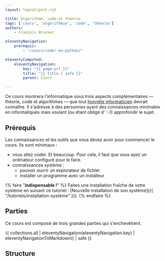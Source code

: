 ```yaml
---
layout: layout/post.njk

title: Algorithme, code et théorie
tags: ['cours', 'algorithmie', 'code', 'théorie']
authors:
    - François Brucker

eleventyNavigation:
    prerequis:
        - "/cours/coder-en-python/"

eleventyComputed:
    eleventyNavigation:
        key: "{{ page.url }}"
        title: "{{ title | safe }}"
        parent: Cours

---
```


<!-- début résumé -->

Ce cours montrera l'informatique sous trois aspects complémentaires — théorie, code et algorithmes — que tout [honnête informaticien](https://fr.wikipedia.org/wiki/Honn%C3%AAte_homme) devrait connaître. Il s'adresse à des personnes ayant des connaissances minimales en informatiques mais voulant (ou étant obligé d' :-)) approfondir le sujet.

<!-- fin résumé -->

## Prérequis

Les connaissances et les outils que vous devez avoir pour commencer le cours. Ils sont minimaux :

* vous allez coder. Et beaucoup. Pour cela, il faut que vous ayez un ordinateur configuré pour le faire.
* connaissances système :
  * pouvoir ouvrir un explorateur de fichier
  * installer un programme avec un installeur

{% faire "**indispensable !**" %}
Faites une installation fraîche de votre système en suivant ce tutoriel : [Nouvelle installation de son système]({{ "/tutoriels/installation-système"  }}).
{% endfaire %}

## Parties

Ce cours est composé de trois grandes parties qui s'enchevêtrent.

{{ collections.all | eleventyNavigation(eleventyNavigation.key) | eleventyNavigationToMarkdown() | safe }}

## Structure

<script>

function create_graph(tree) {
  G = {}
  for (root of tree) {
    add_nodes(G, root)
  }

  for (root of tree) {
    add_edges(G, root)
  }
  
  return G;
}

function add_nodes(G, tree) {
  pile = [tree]

  while (pile.length > 0) {
    current = pile.pop()
    if (current.url in G) {
      continue
    }

    G[current.url] = {
      title: current.title,
      children: new Set(),
      next: new Set(),
      require: new Set(),
    }

    for (node of current.children) {
      if (!(node in G)) {
        pile.push(node)
      }
    }
  }
  return G
}

function add_edges(G, tree) {
  pile = [tree]

  seen = new Set()
  while (pile.length > 0) {
    current = pile.pop()
    if (seen.has(current.url)) {
      continue
    }
    seen.add(current.url)
    g_node = G[current.url]
    for (node of current.children) {
      g_node.next.add(node.url)
      g_node.children.add(node.url)
      if (!seen.has(node.url)) {
        pile.push(node)
      }
    }

    if (current.hasOwnProperty('prerequis')) {
      for (x of current.prerequis) {
        url = decodeURI(new URL(x, new URL(current.url, "http://localhost/").href).toString()).substring(16)
        if (url in G) {
          G[url].next.add(current.url)
          g_node.require.add(url)
        }
      }
    }
    G[current.url] = g_node

  }
  return G
}

function complete_relation(G) {
  for (k in G) {
    for (x in G) {
      for (y in G) {
        if (G[x].next.has(k) && G[k].next.has(y)) {
          G[x].next.add(y)
        }
     }
    }
  }
}

function sparse_relation(gg) {
  to_del = []
  for (k in gg) {
    for (x in gg) {
      for (y in gg) {
        if (gg[x].next.has(k) && gg[k].next.has(y) && gg[x].next.has(y)) {
          to_del.push([x, y])
        }
     }
    }
  }
  for ([u, v] of to_del) {
    gg[u].next.delete(v)
  }
}
function copy_node(node) {
  return {
      title: node.title,
      children: new Set(node.children),
      next: new Set(node.next),
      require: new Set(node.require),
  }
}

function subgraph(root, G) {
  G2 = {}
  
  pile = [root]

  while (pile.length > 0) {
    current = pile.pop()
    if (current in G2) {
      continue
    }

    G2[current] = copy_node(G[current])

    for (node of G[current].children) {
      if (!(node in G2)) {
        pile.push(node)
      }
    }
    for (node of G2[current].require) {
      if (!(node in G2)) {
        G2[node] = copy_node(G[node])
        G2[node].group = "autre"
      }
    }
  }
  
  G2[root].group = "root"
  for (node of G2[root].children) {
    pile = [node]

    while (pile.length > 0) {
      current = pile.pop()

      G2[current].group = node

      for (x of G2[current].children) {
          pile.push(x)
      }
    }
  }
  for (x in G2) {
    z = new Set()
    for (y of G2[x].next) {
      if (y in G2) {
        z.add(y)
      }
    }
    G2[x].next = z
  }

  complete_relation(G2)
  sparse_relation(G2)

  groups = {
    root: 1,
    autre: 2,
  }
  i = 3
  for (x in G2[root].children) {
    groups[x] = i
    i += 1
  }

  return [G2, groups]

}

</script>  

<script>
tree = {{ collections.all | eleventyNavigation | dump | safe }}

graph_tree = create_graph(tree)

root = {{page.url | dump | safe}}

</script>  
  
<div id="graph">
  <style>
  .links line {
    stroke: #999;
    stroke-opacity: 0.6;
    stroke-width: 1px;
    marker-end: url(#end-arrow);
  }
  .nodes circle {
    stroke: #fff;
    stroke-width: 1.5px;
  }
  text {
    font-family: sans-serif;
  }
  </style>
  <svg id="dessin" style="width:100%;"></svg>
</div>

<script src="https://d3js.org/d3.v7.min.js"></script>

<script>
var svg = d3.select('#dessin');

var width = svg.node().getBoundingClientRect().width,
    height = width

svg.style("height", height)
</script>

<script>

  var [G, groups] = subgraph(root, graph_tree)

  var graph = {
    nodes: [],
    links: [],  
  }

  W_STEP = 0.03*width
  H_STEP = 0.08*height
  H_CHILDREN = 0.04*height

  function rec(r, width, height) {
    console.log(r, width, height)
    G[r].seen = true;
    let i = 0
    let x = width
    for (node of G[r].next) {

      if (!G[node].seen && (G[r].group == G[node].group)) {
        x = rec(node, x, height + H_STEP + H_CHILDREN*i)
        i += 1
      }
    }
    for (node of G[r].next) {
      if (!G[node].seen) {
        x = rec(node, x, height + H_STEP + H_CHILDREN*i)
        i += 1
      }
    }

    if (i > 0) {
      graph.nodes.push({
        id: r,
        fx: (width + x - W_STEP)/2,
        fy: height
      })

      return x

    } else {
      graph.nodes.push({
        id: r,
        fx: width,
        fy: height
      })

      return width + W_STEP

    }
  }
  console.log(">>>>>>>", width, height)
  rec(root, 0.02*width, 0.02*height)

  for (node in G) {
    if (G[node].group == "autre") {
      graph.nodes.push({
        id: node,
      })
    }
  }

  // edges
  for (node in G) {
    for (next of G[node].next) {
      graph.links.push({
        source: node,
        target: next
      })
    }
  }

</script>
<script>
  
var color = d3.scaleOrdinal(d3.schemeCategory10);

svg.append("rect")
    .attr("width", "100%")
    .attr("height", "100%")
    .attr("fill", "#EEE6FA");

// define arrow markers for graph links
svg.append("svg:defs").append("svg:marker")
  .attr("id", "end-arrow")
  .attr("viewBox", "0 -5 20 10")
  .attr("refX", 25)
  .attr("markerWidth", 20)
  .attr("markerHeight", 20)
  .attr("orient", "auto")
  .append("svg:path")
  .attr("d", "M0,-5L20,0L0,5")
  .attr("fill", "#000");

var link = svg.append("g")
    .attr("class", "links")
    .selectAll("line")
    .data(graph.links)
    .enter().append("line")
    .style('stroke', d => { return "#000"})

  var node = svg.append("g")
    .attr("class", "nodes")
    .selectAll("g")
    .data(graph.nodes)
    .enter().append("g")
    .attr("fx", d => {return d.fx})
    .attr("fy", d => {return d.fy})

  node.append("a")
    .attr("xlink:href", d => { return d.id})
    .append("circle")
    .attr("r", 5)
    .attr("fill", function(d) { return color(G[d.id].group); })

  node.append("a")
    .attr("xlink:href", d => { return d.id})
    .append("text")
      .text(function(d) {
        return G[d.id].title;
      })
      .attr('x', 6)
      .attr('y', 3)
      .style('fill', d => { if (d.root) {return color(G[d.id].group)} else { return 'black'}})

  var simulation = d3.forceSimulation()
      .force("link", d3.forceLink().id(d => { return d.id; }))
      .force("charge", d3.forceManyBody().strength(1000))
      .force("center", d3.forceCenter(.5*width, .5*height));

  // Create a drag handler and append it to the node object instead
  var drag_handler = d3.drag()
      .on("start", dragstarted)
      .on("drag", dragged)
      .on("end", dragended)

  drag_handler(node);
  
  node.on("click", clicked);

  simulation
      .nodes(graph.nodes)
      .on("tick", ticked);

  simulation.force("link")
      .links(graph.links);

  function ticked() {
    link
        .attr("x1", function(d) { return d.source.x; })
        .attr("y1", function(d) { return d.source.y; })
        .attr("x2", function(d) { return d.target.x; })
        .attr("y2", function(d) { return d.target.y; });

    radius = 15;
    node
        .attr("transform", (d) => {
          d.x = Math.max(radius, Math.min(width - radius, d.x))
          d.y = Math.max(radius, Math.min(height - radius, d.y))
          return "translate(" + d.x + "," + d.y + ")";
        })
  }

  function dragstarted(event, d) {
    if (!event.active) simulation.alphaTarget(0.3).restart();
    d.fx = d.x;
    d.fy = d.y;
  }

  function dragged(event, d) {
    d.fx = event.x;
    d.fy = event.y;
  }

  function dragended(event, d) {
    // if (!event.active) simulation.alphaTarget(0);
    d.fx = Math.max(0, d.fx);
    d.fx = Math.min(width, d.fx);

    d.fy = Math.max(0, d.fy);
    d.fy = Math.min(height, d.fy);
  }
  function clicked(event, d) {
    console.log(d)
  }

</script>
